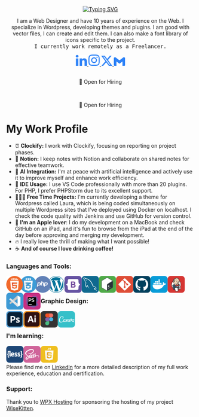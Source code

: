 <div align="center">

[![Typing SVG](https://readme-typing-svg.demolab.com?font=Montserrat&pause=500&size=35&color=2D82F7&random=false&width=316&lines=Hello+%F0%9F%91%8B+I'm+Murat)](https://git.io/typing-svg)

</div>

<p align="center">I am a Web Designer and have 10 years of experience on the Web. I specialize in Wordpress, developing themes and plugins. I am good with vector files, I can create and edit them. I can also make a font library of icons specific to the project.<br><samp>I currently work remotely as a Freelancer.</samp></p>

<div align="center">
 
<a target="_blank" href="https://www.linkedin.com/in/muratdincmd/">
    <img alt="LinkedIn" width="30px" src="https://github.com/muratdincmd/muratdincmd/blob/main/img/blue/linkedin.svg"/>
</a>
<a target="_blank" href="https://www.instagram.com/muratdincmd/">
    <img alt="Instagram" width="30px" src="https://github.com/muratdincmd/muratdincmd/blob/main/img/blue/instagram.svg"/>
</a>
<a target="_blank" href="https://www.instagram.com/muratdincmd/"><img
     alt="X" width="30px" src="https://github.com/muratdincmd/muratdincmd/blob/main/img/blue/x.svg"/>
</a>
<a target="_blank" href="mailto:muratdincmd@icloud.com">
    <img alt="Gmail" width="30px" src="https://github.com/muratdincmd/muratdincmd/blob/main/img/blue/gmail.svg"/> 
</a>

</div>

<br>

<p align="center">🤝 Open for Hiring</p>
 

<br>

<p align="center">🤝 Open for Hiring</p>
 
# My Work Profile

- ⏰ **Clockify:** I work with Clockify, focusing on reporting on project phases.
- 📝 **Notion:** I keep notes with Notion and collaborate on shared notes for effective teamwork.
- 🤖 **AI Integration:** I'm at peace with artificial intelligence and actively use it to improve myself and enhance work efficiency.
- 🤝 **IDE Usage:** I use VS Code professionally with more than 20 plugins. For PHP, I prefer PHPStorm due to its excellent support.
- 👨🏻‍💻 **Free Time Projects:** I'm currently developing a theme for Wordpress called Laura, which is being coded simultaneously on multiple Wordpress sites that I've deployed using Docker on localhost. I check the code quality with Jenkins and use GitHub for version control.
- 🍏 **I'm an Apple lover**: I do my development on a MacBook and check GitHub on an iPad, and it's fun to browse from the iPad at the end of the day before approving and merging my development.
- 🔥 I really love the thrill of making what I want possible!
- ☕️ **And of course I love drinking coffee!**

<h3>Languages and Tools:</h3>
<img align="left" alt="wordpress" width="156px" src="https://github.com/muratdincmd/muratdincmd/blob/main/img/group/html-css-php-wordpress.svg"/>
<img align="left" alt="bootstrap" width="46px" src="https://github.com/muratdincmd/muratdincmd/blob/main/img/bootstrap.svg"/>
<img align="left" alt="mysql" width="46px" src="https://github.com/muratdincmd/muratdincmd/blob/main/img/mysql.svg"/>
<img align="left" alt="bash terminal" width="46px" src="https://github.com/muratdincmd/muratdincmd/blob/main/img/bash-terminal.svg"/>
<img align="left" alt="git" width="46px" src="https://github.com/muratdincmd/muratdincmd/blob/main/img/git.svg"/>
<img align="left" alt="github" width="46px" src="https://github.com/muratdincmd/muratdincmd/blob/main/img/github.svg" />
<img align="left" alt="docker" width="46px" src="https://github.com/muratdincmd/muratdincmd/blob/main/img/docker.svg"/>
<img align="left" alt="jenkins" width="46px" src="https://github.com/muratdincmd/muratdincmd/blob/main/img/Jenkins.svg"/>
<img align="left" alt="visual studio code" width="46px" src="https://github.com/muratdincmd/muratdincmd/blob/main/img/visual-studio-code.svg"/>
<img align="left" alt="phpstorm" width="46px" src="https://github.com/muratdincmd/muratdincmd/blob/main/img/phpstorm.svg"/>

<br><br>

<h3>Graphic Design:</h3>

<img align="left" alt="photoshop" width="46px" src="https://github.com/muratdincmd/muratdincmd/blob/main/img/photoshop.svg"/>
<img align="left" alt="illustrator" width="46px" src="https://github.com/muratdincmd/muratdincmd/blob/main/img/illustrator.svg"/>
<img align="left" alt="figma" width="46px" src="https://github.com/muratdincmd/muratdincmd/blob/main/img/figma.svg"/>
<img align="left" alt="canva" width="46px" src="https://github.com/muratdincmd/muratdincmd/blob/main/img/canva.svg"/>

<br><br>

<h3>I'm learning:</h3>
<img align="left" alt="less" width="46px" src="https://github.com/muratdincmd/muratdincmd/blob/main/img/less.svg"/>
<img align="left" alt="sass" width="46px" src="https://github.com/muratdincmd/muratdincmd/blob/main/img/sass.svg"/>
<img align="left" alt="javascript" width="46px" src="https://github.com/muratdincmd/muratdincmd/blob/main/img/javascript.svg"/>

<br><br>

Please find me on [LinkedIn](https://www.linkedin.com/in/muratdincmd/) for a more detailed description of my full work experience, education and certification.

<h3>Support:</h3>

Thank you to [WPX Hosting](https://wpx.net) for sponsoring the hosting of my project [WiseKitten](https://wisekitten.com).